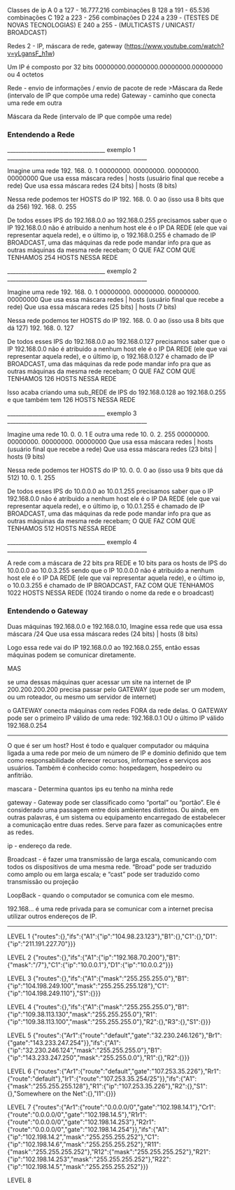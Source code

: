 
Classes de ip
A   0     a   127 - 16.777.216 combinações
B   128   a   191 - 65.536 combinações
C   192   a   223 - 256 combinações
D   224   a   239 - (TESTES DE NOVAS TECNOLOGIAS)
E   240   a   255 - (MULTICASTS / UNICAST/ BROADCAST)

Redes 2 - IP, máscara de rede, gateway
(https://www.youtube.com/watch?v=yLgansF_h1w)

Um IP é composto por 32 bits 00000000.00000000.00000000.00000000 ou 4 octetos

Rede - envio de informações / envio de pacote de rede
    >Máscara da Rede (intervalo de IP que compõe uma rede)
Gateway - caminho que conecta uma rede em outra

Máscara da Rede (intervalo de IP que compõe uma rede)

### Entendendo a Rede

___________________________________ exemplo 1 __________________________________________________

Imagine uma rede  192.       168.         0.          1
                00000000.  00000000.   00000000.   00000000
Que usa essa máscara         redes               |  hosts (usuário final que recebe a rede)
Que usa essa máscara         redes (24 bits)     |  hosts (8 bits)

Nessa rede podemos ter HOSTS do IP    192.       168.         0.          0
ao (isso usa 8 bits que dá 256)       192.       168.         0.          255

De todos esses IPS do 192.168.0.0 ao 192.168.0.255 precisamos saber que o IP 192.168.0.0 não é atribuido a nenhum host ele é o IP DA REDE (ele que vai representar aquela rede), e o último ip, o 192.168.0.255 é chamado de IP BROADCAST, uma das máquinas da rede pode mandar info pra que as outras máquinas da mesma rede recebam; 
O QUE FAZ COM QUE TENHAMOS 254 HOSTS NESSA REDE


___________________________________ exemplo 2 __________________________________________________

Imagine uma rede  192.       168.         0.          1
                00000000.  00000000.   00000000.   00000000
Que usa essa máscara         redes                  |  hosts (usuário final que recebe a rede)
Que usa essa máscara         redes (25 bits)        |  hosts (7 bits)

Nessa rede podemos ter HOSTS do IP    192.       168.         0.          0
ao (isso usa 8 bits que dá 127)       192.       168.         0.          127

De todos esses IPS do 192.168.0.0 ao 192.168.0.127 precisamos saber que o IP 192.168.0.0 não é atribuido a nenhum host ele é o IP DA REDE (ele que vai representar aquela rede), e o último ip, o 192.168.0.127 é chamado de IP BROADCAST, uma das máquinas da rede pode mandar info pra que as outras máquinas da mesma rede recebam; 
O QUE FAZ COM QUE TENHAMOS 126 HOSTS NESSA REDE

Isso acaba criando uma sub_REDE de IPS do 192.168.0.128 ao 192.168.0.255 e que também tem 126 HOSTS NESSA REDE


___________________________________ exemplo 3 __________________________________________________

Imagine uma rede   10.        0.         0.          1 
E outra uma rede   10.        0.         2.          255 
                00000000.  00000000.   00000000.   00000000
Que usa essa máscara         redes            |  hosts (usuário final que recebe a rede)
Que usa essa máscara         redes (23 bits)  |  hosts (9 bits)

Nessa rede podemos ter HOSTS do IP    10.       0.         0.          0
ao (isso usa 9 bits que dá 512)       10.       0.         1.          255

De todos esses IPS do 10.0.0.0 ao 10.0.1.255 precisamos saber que o IP 192.168.0.0 não é atribuido a nenhum host ele é o IP DA REDE (ele que vai representar aquela rede), e o último ip, o 10.0.1.255 é chamado de IP BROADCAST, uma das máquinas da rede pode mandar info pra que as outras máquinas da mesma rede recebam; 
O QUE FAZ COM QUE TENHAMOS 512 HOSTS NESSA REDE

___________________________________ exemplo 4 __________________________________________________

A rede com a máscara de 22 bits pra REDE e 10 bits para os hosts de IPS do 10.0.0.0 ao 10.0.3.255 sendo que o IP 10.0.0.0 não é atribuido a nenhum host ele é o IP DA REDE (ele que vai representar aquela rede), e o último ip, o 10.0.3.255 é chamado de IP BROADCAST, FAZ COM QUE TENHAMOS 1022 HOSTS NESSA REDE (1024 tirando o nome da rede e o broadcast)

### Entendendo o Gateway

Duas máquinas 192.168.0.0 e 192.168.0.10, 
Imagine essa rede que usa essa máscara /24
Que usa essa máscara         redes (24 bits)     |  hosts (8 bits)

Logo essa rede vai do IP 192.168.0.0 ao 192.168.0.255, então essas máquinas podem se comunicar diretamente.

MAS

se uma dessas máquinas quer acessar um site na internet de IP 200.200.200.200 precisa passar pelo GATEWAY (que pode ser um modem, ou um roteador, ou mesmo um servidor de internet)

o GATEWAY conecta máquinas com redes FORA da rede delas.
O GATEWAY pode ser o primeiro IP válido de uma rede: 192.168.0.1
OU
o último IP válido 192.168.0.254

__________________________________________________________________________________________
O que é ser um host?
Host é todo e qualquer computador ou máquina ligada a uma rede por meio de um número de IP e domínio definido que tem como responsabilidade oferecer recursos, informações e serviços aos usuários. Também é conhecido como: hospedagem, hospedeiro ou anfitrião.

mascara - Determina quantos ips eu tenho na minha rede

gateway - Gateway pode ser classificado como “portal” ou “portão”. Ele é considerado uma passagem entre dois ambientes distintos. Ou ainda, em outras palavras, é um sistema ou equipamento encarregado de estabelecer a comunicação entre duas redes. Serve para fazer as comunicações entre as redes.

ip - endereço da rede.

Broadcast - é fazer uma transmissão de larga escala, comunicando com todos os dispositivos de uma mesma rede. “Broad” pode ser traduzido como amplo ou em larga escala; e “cast” pode ser traduzido como transmissão ou projeção

LoopBack - quando o computador se comunica com ele mesmo.

192.168... é uma rede privada para se comunicar com a internet precisa utilizar outros endereços de IP.
___________________________________________________________________________________________


LEVEL 1
{"routes":{},"ifs":{"A1":{"ip":"104.98.23.123"},"B1":{},"C1":{},"D1":{"ip":"211.191.227.70"}}}

LEVEL 2
{"routes":{},"ifs":{"A1":{"ip":"192.168.70.200"},"B1":{"mask":"/7"},"C1":{"ip":"10.0.0.1"},"D1":{"ip":"10.0.0.2"}}}

LEVEL 3
{"routes":{},"ifs":{"A1":{"mask":"255.255.255.0"},"B1":{"ip":"104.198.249.100","mask":"255.255.255.128"},"C1":{"ip":"104.198.249.110"},"S1":{}}}

LEVEL 4
{"routes":{},"ifs":{"A1":{"mask":"255.255.255.0"},"B1":{"ip":"109.38.113.130","mask":"255.255.255.0"},"R1":{"ip":"109.38.113.100","mask":"255.255.255.0"},"R2":{},"R3":{},"S1":{}}}

LEVEL 5
{"routes":{"Ar1":{"route":"default","gate":"32.230.246.126"},"Br1":{"gate":"143.233.247.254"}},"ifs":{"A1":{"ip":"32.230.246.124","mask":"255.255.255.0"},"B1":{"ip":"143.233.247.250","mask":"255.255.0.0"},"R1":{},"R2":{}}}

LEVEL 6
{"routes":{"Ar1":{"route":"default","gate":"107.253.35.226"},"Rr1":{"route":"default"},"Ir1":{"route":"107.253.35.254/25"}},"ifs":{"A1":{"mask":"255.255.255.128"},"R1":{"ip":"107.253.35.226"},"R2":{},"S1":{},"Somewhere on the Net":{},"I1":{}}}

LEVEL 7
{"routes":{"Ar1":{"route":"0.0.0.0/0","gate":"102.198.14.1"},"Cr1":{"route":"0.0.0.0/0","gate":"102.198.14.5"},"R1r1":{"route":"0.0.0.0/0","gate":"102.198.14.253"},"R2r1":{"route":"0.0.0.0/0","gate":"102.198.14.254"}},"ifs":{"A1":{"ip":"102.198.14.2","mask":"255.255.255.252"},"C1":{"ip":"102.198.14.6","mask":"255.255.255.252"},"R11":{"mask":"255.255.255.252"},"R12":{"mask":"255.255.255.252"},"R21":{"ip":"102.198.14.253","mask":"255.255.255.252"},"R22":{"ip":"102.198.14.5","mask":"255.255.255.252"}}}

LEVEL 8

